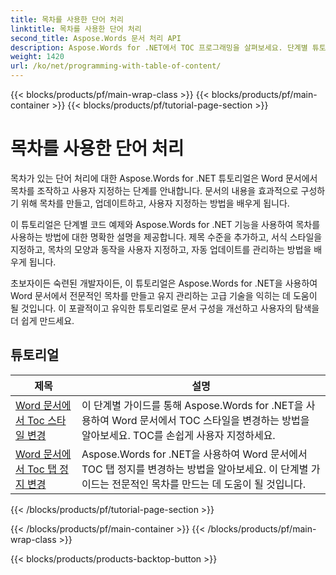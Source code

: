 ```yaml
---
title: 목차를 사용한 단어 처리
linktitle: 목차를 사용한 단어 처리
second_title: Aspose.Words 문서 처리 API
description: Aspose.Words for .NET에서 TOC 프로그래밍을 살펴보세요. 단계별 튜토리얼과 C# 코드 예제를 통해 Word 문서에서 목차를 만들고 조작하는 방법을 알아보세요.
weight: 1420
url: /ko/net/programming-with-table-of-content/
---
```


{{< blocks/products/pf/main-wrap-class >}}
{{< blocks/products/pf/main-container >}}
{{< blocks/products/pf/tutorial-page-section >}}

# 목차를 사용한 단어 처리

목차가 있는 단어 처리에 대한 Aspose.Words for .NET 튜토리얼은 Word 문서에서 목차를 조작하고 사용자 지정하는 단계를 안내합니다. 문서의 내용을 효과적으로 구성하기 위해 목차를 만들고, 업데이트하고, 사용자 지정하는 방법을 배우게 됩니다.

이 튜토리얼은 단계별 코드 예제와 Aspose.Words for .NET 기능을 사용하여 목차를 사용하는 방법에 대한 명확한 설명을 제공합니다. 제목 수준을 추가하고, 서식 스타일을 지정하고, 목차의 모양과 동작을 사용자 지정하고, 자동 업데이트를 관리하는 방법을 배우게 됩니다.

초보자이든 숙련된 개발자이든, 이 튜토리얼은 Aspose.Words for .NET을 사용하여 Word 문서에서 전문적인 목차를 만들고 유지 관리하는 고급 기술을 익히는 데 도움이 될 것입니다. 이 포괄적이고 유익한 튜토리얼로 문서 구성을 개선하고 사용자의 탐색을 더 쉽게 만드세요.

 ## 튜토리얼
| 제목 | 설명 |
| --- | --- |
| [Word 문서에서 Toc 스타일 변경](./change-style-of-toc-level/) | 이 단계별 가이드를 통해 Aspose.Words for .NET을 사용하여 Word 문서에서 TOC 스타일을 변경하는 방법을 알아보세요. TOC를 손쉽게 사용자 지정하세요. |
| [Word 문서에서 Toc 탭 정지 변경](./change-toc-tab-stops/) | Aspose.Words for .NET을 사용하여 Word 문서에서 TOC 탭 정지를 변경하는 방법을 알아보세요. 이 단계별 가이드는 전문적인 목차를 만드는 데 도움이 될 것입니다. |
{{< /blocks/products/pf/tutorial-page-section >}}

{{< /blocks/products/pf/main-container >}}
{{< /blocks/products/pf/main-wrap-class >}}

{{< blocks/products/products-backtop-button >}}
